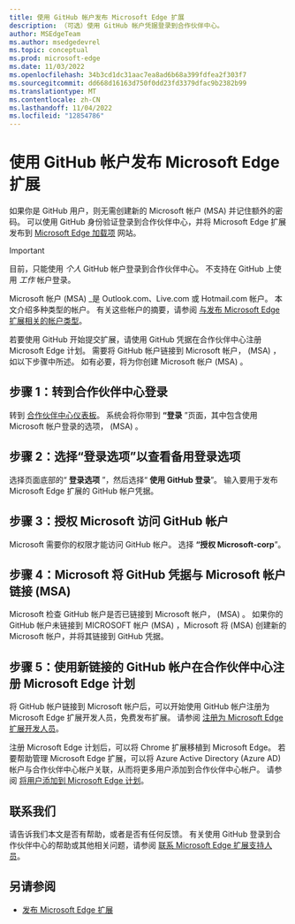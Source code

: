 ```yaml
---
title: 使用 GitHub 帐户发布 Microsoft Edge 扩展
description: （可选）使用 GitHub 帐户凭据登录到合作伙伴中心。
author: MSEdgeTeam
ms.author: msedgedevrel
ms.topic: conceptual
ms.prod: microsoft-edge
ms.date: 11/03/2022
ms.openlocfilehash: 34b3cd1dc31aac7ea8ad6b68a399fdfea2f303f7
ms.sourcegitcommit: dd668d16163d750f0dd23fd3379dfac9b2382b99
ms.translationtype: MT
ms.contentlocale: zh-CN
ms.lasthandoff: 11/04/2022
ms.locfileid: "12854786"
---
```

# <a name="publish-a-microsoft-edge-extension-by-using-a-github-account"></a>使用 GitHub 帐户发布 Microsoft Edge 扩展

如果你是 GitHub 用户，则无需创建新的 Microsoft 帐户 (MSA) 并记住额外的密码。  可以使用 GitHub 身份验证登录到合作伙伴中心，并将 Microsoft Edge 扩展发布到 [Microsoft Edge 加载项](https://microsoftedge.microsoft.com/addons/Microsoft-Edge-Extensions-Home/) 网站。

> [!IMPORTANT]
> 目前，只能使用 *个人* GitHub 帐户登录到合作伙伴中心。  不支持在 GitHub 上使用 *工作* 帐户登录。

Microsoft 帐户 (MSA) _是 Outlook.com、Live.com 或 Hotmail.com 帐户。 本文介绍多种类型的帐户。 有关这些帐户的摘要，请参阅 [与发布 Microsoft Edge 扩展相关的帐户类型](create-dev-account.md#types-of-accounts-related-to-publishing-microsoft-edge-extensions)。

若要使用 GitHub 开始提交扩展，请使用 GitHub 凭据在合作伙伴中心注册 Microsoft Edge 计划。  需要将 GitHub 帐户链接到 Microsoft 帐户， (MSA) ，如以下步骤中所述。  如有必要，将为你创建 Microsoft 帐户 (MSA) 。


<!-- ====================================================================== -->
## <a name="step-1-go-to-partner-center-to-sign-in"></a>步骤 1：转到合作伙伴中心登录

转到 [合作伙伴中心仪表板](https://partner.microsoft.com/dashboard/microsoftedge/overview)。 系统会将你带到 **“登录** ”页面，其中包含使用 Microsoft 帐户登录的选项， (MSA) 。


<!-- ====================================================================== -->
## <a name="step-2-select-sign-in-options-to-view-alternative-sign-in-options"></a>步骤 2：选择“登录选项”以查看备用登录选项

选择页面底部的“ **登录选项** ”，然后选择“ **使用 GitHub 登录**”。  输入要用于发布 Microsoft Edge 扩展的 GitHub 帐户凭据。


<!-- ====================================================================== -->
## <a name="step-3-authorize-microsoft-to-access-your-github-account"></a>步骤 3：授权 Microsoft 访问 GitHub 帐户

Microsoft 需要你的权限才能访问 GitHub 帐户。  选择 **“授权 Microsoft-corp**”。


<!-- ====================================================================== -->
## <a name="step-4-microsoft-links-your-github-credentials-with-your-microsoft-account-msa"></a>步骤 4：Microsoft 将 GitHub 凭据与 Microsoft 帐户链接 (MSA) 

Microsoft 检查 GitHub 帐户是否已链接到 Microsoft 帐户， (MSA) 。  如果你的 GitHub 帐户未链接到 MICROSOFT 帐户 (MSA) ，Microsoft 将 (MSA) 创建新的 Microsoft 帐户，并将其链接到 GitHub 凭据。


<!-- ====================================================================== -->
## <a name="step-5-register-for-microsoft-edge-program-on-partner-center-using-the-newly-linked-github-account"></a>步骤 5：使用新链接的 GitHub 帐户在合作伙伴中心注册 Microsoft Edge 计划

将 GitHub 帐户链接到 Microsoft 帐户后，可以开始使用 GitHub 帐户注册为 Microsoft Edge 扩展开发人员，免费发布扩展。  请参阅 [注册为 Microsoft Edge 扩展开发人员](create-dev-account.md)。

注册 Microsoft Edge 计划后，可以将 Chrome 扩展移植到 Microsoft Edge。  若要帮助管理 Microsoft Edge 扩展，可以将 Azure Active Directory (Azure AD) 帐户与合作伙伴中心帐户关联，从而将更多用户添加到合作伙伴中心帐户。  请参阅 [将用户添加到 Microsoft Edge 计划](aad-account.md)。


<!-- ====================================================================== -->
## <a name="contact-us"></a>联系我们

请告诉我们本文是否有帮助，或者是否有任何反馈。  有关使用 GitHub 登录到合作伙伴中心的帮助或其他相关问题，请参阅 [联系 Microsoft Edge 扩展支持人员](contact-extensions-team.md)。


<!-- ====================================================================== -->
## <a name="see-also"></a>另请参阅

*  [发布 Microsoft Edge 扩展](publish-extension.md)
